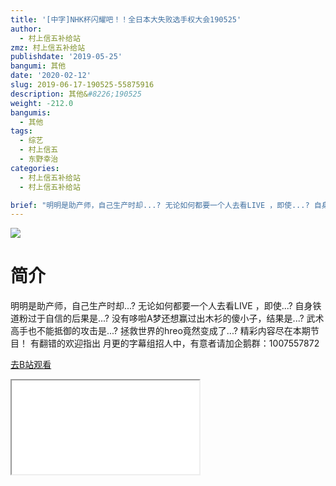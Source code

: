 ```yaml
---
title: '[中字]NHK杯闪耀吧！！全日本大失败选手权大会190525'
author:
  - 村上信五补给站
zmz: 村上信五补给站
publishdate: '2019-05-25'
bangumi: 其他
date: '2020-02-12'
slug: 2019-06-17-190525-55875916
description: 其他&#8226;190525
weight: -212.0
bangumis:
  - 其他
tags:
  - 综艺
  - 村上信五
  - 东野幸治
categories:
  - 村上信五补给站
  - 村上信五补给站

brief: "明明是助产师，自己生产时却...? 无论如何都要一个人去看LIVE ，即使...? 自身铁道粉过于自信的后果是...? 没有哆啦A梦还想赢过出木衫的傻小子，结果是...? 武术高手也不能抵御的攻击是...? 拯救世界的hreo竟然变成了...? 精彩内容尽在本期节目！ 有翻错的欢迎指出 月更的字幕组招人中，有意者请加企鹅群：1007557872"
---
```

![](https://raw.githubusercontent.com/tcgriffith/owaraisite/master/static/tmpimg/1bb198dd53805919ab006e6956993431d1465ace.jpg.480.jpg)
# 简介  
明明是助产师，自己生产时却...?
无论如何都要一个人去看LIVE ，即使...?
自身铁道粉过于自信的后果是...?
没有哆啦A梦还想赢过出木衫的傻小子，结果是...?
武术高手也不能抵御的攻击是...?
拯救世界的hreo竟然变成了...?
精彩内容尽在本期节目！
有翻错的欢迎指出
月更的字幕组招人中，有意者请加企鹅群：1007557872  

[去B站观看](https://www.bilibili.com/video/av55875916/)
<div class ="resp-container"><iframe class="testiframe" src="//player.bilibili.com/player.html?aid=55875916"", scrolling="no", allowfullscreen="true" > </iframe></div> 
